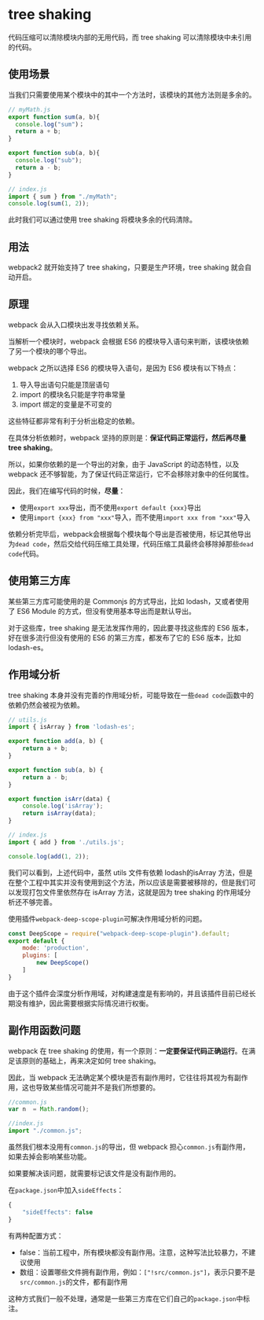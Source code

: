 # tree shaking

代码压缩可以清除模块内部的无用代码，而 tree shaking 可以清除模块中未引用的代码。

## 使用场景

当我们只需要使用某个模块中的其中一个方法时，该模块的其他方法则是多余的。

```js
// myMath.js
export function sum(a, b){
  console.log("sum")；
  return a + b;
}

export function sub(a, b){
  console.log("sub");
  return a - b;
}
```

```js
// index.js
import { sum } from "./myMath";
console.log(sum(1, 2));
```

此时我们可以通过使用 tree shaking 将模块多余的代码清除。

## 用法

webpack2 就开始支持了 tree shaking，只要是生产环境，tree shaking 就会自动开启。

## 原理

webpack 会从入口模块出发寻找依赖关系。

当解析一个模块时，webpack 会根据 ES6 的模块导入语句来判断，该模块依赖了另一个模块的哪个导出。

webpack 之所以选择 ES6 的模块导入语句，是因为 ES6 模块有以下特点：

1. 导入导出语句只能是顶层语句
2. import 的模块名只能是字符串常量
3. import 绑定的变量是不可变的

这些特征都非常有利于分析出稳定的依赖。

在具体分析依赖时，webpack 坚持的原则是：**保证代码正常运行，然后再尽量 tree shaking**。

所以，如果你依赖的是一个导出的对象，由于 JavaScript 的动态特性，以及 webpack 还不够智能，为了保证代码正常运行，它不会移除对象中的任何属性。

因此，我们在编写代码的时候，**尽量**：

- 使用`export xxx`导出，而不使用`export default {xxx}`导出
- 使用`import {xxx} from "xxx"`导入，而不使用`import xxx from "xxx"`导入

依赖分析完毕后，webpack会根据每个模块每个导出是否被使用，标记其他导出为`dead code`，然后交给代码压缩工具处理，代码压缩工具最终会移除掉那些`dead code`代码。

## 使用第三方库

某些第三方库可能使用的是 Commonjs 的方式导出，比如 lodash，又或者使用了 ES6 Module 的方式，但没有使用基本导出而是默认导出。

对于这些库，tree shaking 是无法发挥作用的，因此要寻找这些库的 ES6 版本，好在很多流行但没有使用的 ES6 的第三方库，都发布了它的 ES6 版本，比如 lodash-es。

## 作用域分析

tree shaking 本身并没有完善的作用域分析，可能导致在一些`dead code`函数中的依赖仍然会被视为依赖。

```js
// utils.js
import { isArray } from 'lodash-es';

export function add(a, b) {
    return a + b;
}

export function sub(a, b) {
    return a - b;
}

export function isArr(data) {
    console.log('isArray');
    return isArray(data);
}
```

```js
// index.js
import { add } from './utils.js';

console.log(add(1, 2));
```

我们可以看到，上述代码中，虽然 utils 文件有依赖 lodash的isArray 方法，但是在整个工程中其实并没有使用到这个方法，所以应该是需要被移除的，但是我们可以发现打包文件里依然存在 isArray 方法，这就是因为 tree shaking 的作用域分析还不够完善。

使用插件`webpack-deep-scope-plugin`可解决作用域分析的问题。

```js
const DeepScope = require("webpack-deep-scope-plugin").default;
export default {
    mode: 'production',
	plugins: [
        new DeepScope()
	]
}
```

由于这个插件会深度分析作用域，对构建速度是有影响的，并且该插件目前已经长期没有维护，因此需要根据实际情况进行权衡。

## 副作用函数问题

webpack 在 tree shaking 的使用，有一个原则：**一定要保证代码正确运行**。在满足该原则的基础上，再来决定如何 tree shaking。

因此，当 webpack 无法确定某个模块是否有副作用时，它往往将其视为有副作用，这也导致某些情况可能并不是我们所想要的。

```js
//common.js
var n  = Math.random();

//index.js
import "./common.js";
```

虽然我们根本没用有`common.js`的导出，但 webpack 担心`common.js`有副作用，如果去掉会影响某些功能。

如果要解决该问题，就需要标记该文件是没有副作用的。

在`package.json`中加入`sideEffects`：

```js
{
    "sideEffects": false
}
```

有两种配置方式：

- false：当前工程中，所有模块都没有副作用。注意，这种写法比较暴力，不建议使用
- 数组：设置哪些文件拥有副作用，例如：`["!src/common.js"]`，表示只要不是`src/common.js`的文件，都有副作用

这种方式我们一般不处理，通常是一些第三方库在它们自己的`package.json`中标注。

<Vssue 
    :options="{ labels: [$page.relativePath.split('/')[0]] }" 
    :title="$page.relativePath.split('/')[1]" 
/>